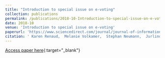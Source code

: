```yaml
---
title: "Introduction to special issue on e-voting"
collection: publications
permalink: /publications/2018-10-Introduction-to-special-issue-on-e-voting
date: 2018-10
venue: 'Introduction to special issue on e-voting'
paperurl: 'https://www.sciencedirect.com/journal/journal-of-information-security-and-applications/special-issue/1042D80V4MJ'
citation: ' Karen Renaud,  Melanie Volkamer,  Stephan Neumann,  Jurlind Budurushi,  David Bernhard, &quot;Introduction to special issue on e-voting.&quot; Introduction to special issue on e-voting, 2018.'
---
```

[Access paper here](https://www.sciencedirect.com/journal/journal-of-information-security-and-applications/special-issue/1042D80V4MJ){:target="_blank"}
